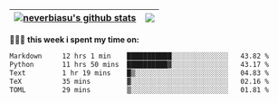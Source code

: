 | <a href="https://github.com/neverbiasu"><img align="center" src="https://github-readme-stats.vercel.app/api?username=neverbiasu&theme=dracula&show_icons=true&hide_border=true&count_private=true" alt="neverbiasu's github stats" /></a> | <a href="https://github.com/neverbiasu"><img align="center" src="https://github-readme-stats.vercel.app/api/top-langs/?username=neverbiasu&theme=dracula&show_icons=true&hide_border=true&layout=compact" /></a> |
| ------------- | ------------- |

👨🏾‍💻 **this week i spent my time on:**
<!--START_SECTION:waka-->

```txt
Markdown     12 hrs 1 min    ███████████░░░░░░░░░░░░░░   43.82 %
Python       11 hrs 50 mins  ██████████▓░░░░░░░░░░░░░░   43.17 %
Text         1 hr 19 mins    █▒░░░░░░░░░░░░░░░░░░░░░░░   04.83 %
TeX          35 mins         ▓░░░░░░░░░░░░░░░░░░░░░░░░   02.16 %
TOML         29 mins         ▒░░░░░░░░░░░░░░░░░░░░░░░░   01.81 %
```

<!--END_SECTION:waka-->
